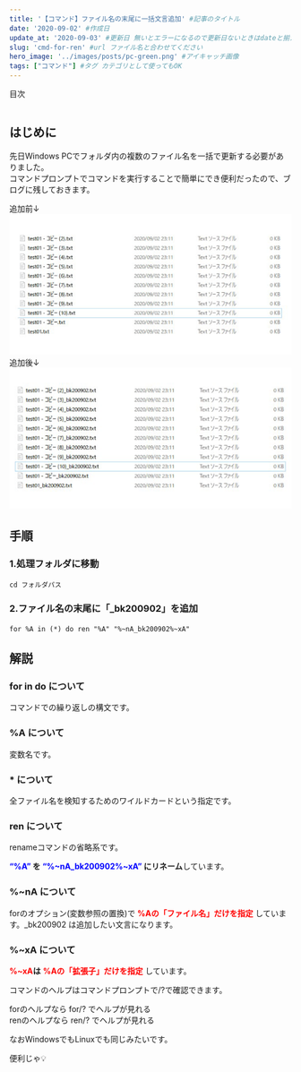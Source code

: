 ```yaml
---
title: '【コマンド】ファイル名の末尾に一括文言追加' #記事のタイトル
date: '2020-09-02' #作成日
update_at: '2020-09-03' #更新日 無いとエラーになるので更新日ないときはdateと揃えてください。
slug: 'cmd-for-ren' #url ファイル名と合わせてください
hero_image: '../images/posts/pc-green.png' #アイキャッチ画像
tags: ["コマンド"] #タグ カテゴリとして使ってもOK
---
```


<div class="toc-title">目次</div>

```toc
```


はじめに
----

先日Windows PCでフォルダ内の複数のファイル名を一括で更新する必要がありました。  
コマンドプロンプトでコマンドを実行することで簡単にでき便利だったので、ブログに残しておきます。

追加前↓  
![](../images/posts/rename_before.png)  
追加後↓  
![](../images/posts/rename_after.png)

手順
--

### 1.処理フォルダに移動

```
cd フォルダパス
```

### 2.ファイル名の末尾に「\_bk200902」を追加

```
for %A in (*) do ren "%A" "%~nA_bk200902%~xA"
```

## 解説

### for in do について
コマンドでの繰り返しの構文です。

### %A について
変数名です。

### \* について

全ファイル名を検知するためのワイルドカードという指定です。

### ren について

 renameコマンドの省略系です。

**<span style="color: #0000ff;">“%A”</span> を <span style="color: #0000ff;">“%~nA\_bk200902%~xA”</span> にリネーム**しています。

### %~nA について

forのオプション(変数参照の置換)で **<span style="color: #ff0000;">%Aの「ファイル名」だけを指定</span>**  しています。\_bk200902 は追加したい文言になります。

### %~xA について

**<span style="color: #ff0000;">%~xA</span>は** **<span style="color: #ff0000;">%Aの「拡張子」だけを指定</span>**  しています。

<div class="boxparts ref">
  <div class="title"></div>
  
コマンドのヘルプはコマンドプロンプトで/?で確認できます。

forのヘルプなら for/? でヘルプが見れる  
renのヘルプなら ren/? でヘルプが見れる

なおWindowsでもLinuxでも同じみたいです。
</div>


<div class="balloon">
  <div class="icon"></div>
  <div class="talk">
  便利じゃ💡
  </div>
</div>
